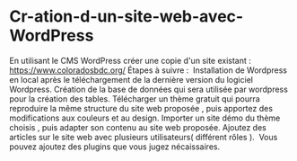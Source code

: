 # Cr-ation-d-un-site-web-avec-WordPress
En utilisant le CMS WordPress créer une copie d'un site existant : https://www.coloradosbdc.org/  ​  Étapes à suivre :  ​  Installation de Wordpress en local après le téléchargement de la dernière version du logiciel Wordpress. Création de la base de données qui sera utilisée par wordpress pour la création des tables. Télécharger un thème gratuit qui pourra reproduire la même structure du site web proposée , puis apportez des modifications aux couleurs et au design. Importer un site démo du thème choisis , puis adapter son contenu au site web proposée. Ajoutez des articles sur le site web avec plusieurs utilisateurs( différent rôles ). ​  Vous pouvez ajoutez des plugins que vous jugez nécaissaires.
